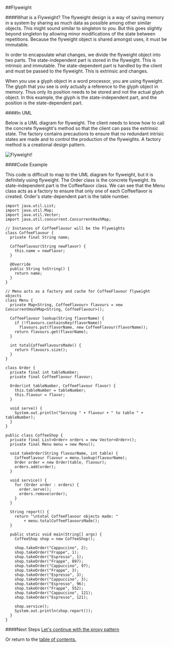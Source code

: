 ##Flyweight

####What is a Flyweight?
The flyweight design is a way of saving memory in a system by sharing as much data as possible among other similar objects.
This might sound similar to singleton to you. But this goes slightly beyond singleton by allowing minor modifications of the
state between repetitions. Because the flyweight object is shared amongst uses, it must be immutable.

In order to encapsulate what changes, we divide the flyweight object into two parts. The state-independent part is stored in the flyweight. This is intrinsic and immutable. The state-dependent part is handled by the client and must be passed to the flyweight. This is extrinsic and changes.

When you use a glyph object in a word processor, you are using flyweight. The glyph that you see is only actually a reference
to the glyph object in memory. Thus only its position needs to be stored and not the actual glyph object. In this example, the glyph is the state-independent part, and the position is the state-dependent part.

####In UML

Below is a UML diagram for flyweight. The client needs to know how to call the concrete flyweight's method so that the client can pass the extrinsic state. The factory contains precautions to ensure that no redundant intrisic states are made and to control the production of the flyweights. A factory method is a creational design pattern.

![Flyweight!](https://github.com/trekbaum/present/blob/master/sdp/resourses/flyweight.png "Flyweight UML")

####Code Example

This code is difficult to map to the UML diagram for flyweight, but it is definitely
using flyweight. The Order class is the concrete flyweight. Its state-independent part
is the Coffeeflavor class. We can see that the Menu class acts as a factory to
ensure that only one of each Coffeeflavor is created. Order's state-dependent part
is the table number.

```
import java.util.List;
import java.util.Map;
import java.util.Vector;
import java.util.concurrent.ConcurrentHashMap;

// Instances of CoffeeFlavour will be the Flyweights
class CoffeeFlavour {
  private final String name;

  CoffeeFlavour(String newFlavor) {
    this.name = newFlavor;
  }

  @Override
  public String toString() {
    return name;
  }
}

// Menu acts as a factory and cache for CoffeeFlavour flyweight objects
class Menu {
  private Map<String, CoffeeFlavour> flavours = new ConcurrentHashMap<String, CoffeeFlavour>();

  CoffeeFlavour lookup(String flavorName) {
    if (!flavours.containsKey(flavorName))
      flavours.put(flavorName, new CoffeeFlavour(flavorName));
    return flavours.get(flavorName);
  }

  int totalCoffeeFlavoursMade() {
    return flavours.size();
  }
}

class Order {
  private final int tableNumber;
  private final CoffeeFlavour flavour;

  Order(int tableNumber, CoffeeFlavour flavor) {
    this.tableNumber = tableNumber;
    this.flavour = flavor;
  }

  void serve() {
    System.out.println("Serving " + flavour + " to table " + tableNumber);
  }
}

public class CoffeeShop {
  private final List<Order> orders = new Vector<Order>();
  private final Menu menu = new Menu();

  void takeOrder(String flavourName, int table) {
    CoffeeFlavour flavour = menu.lookup(flavourName);
    Order order = new Order(table, flavour);
    orders.add(order);
  }
  
  void service() {
    for (Order order : orders) {
      order.serve();
      orders.remove(order);    
    }
  }
  
  String report() {
    return "\ntotal CoffeeFlavour objects made: "
        + menu.totalCoffeeFlavoursMade();
  }

  public static void main(String[] args) {
    CoffeeShop shop = new CoffeeShop();

    shop.takeOrder("Cappuccino", 2);
    shop.takeOrder("Frappe", 1);
    shop.takeOrder("Espresso", 1);
    shop.takeOrder("Frappe", 897);
    shop.takeOrder("Cappuccino", 97);
    shop.takeOrder("Frappe", 3);
    shop.takeOrder("Espresso", 3);
    shop.takeOrder("Cappuccino", 3);
    shop.takeOrder("Espresso", 96);
    shop.takeOrder("Frappe", 552);
    shop.takeOrder("Cappuccino", 121);
    shop.takeOrder("Espresso", 121);

    shop.service();
    System.out.println(shop.report());
  }
}
```

####Next Steps
[Let's continue with the proxy pattern](https://github.com/trekbaum/present/blob/master/sdp/proxy.md)

Or return to the [table of contents.](https://github.com/trekbaum/present/blob/master/sdp/README.md)
